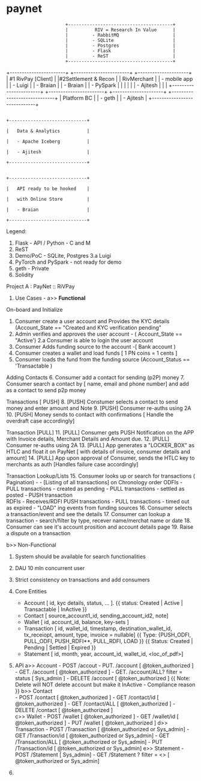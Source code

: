 # paynet

                          +---------------------------------------+
                          |          RIV = Research In Value      |
                          |         - RabbitMQ                    |
                          |         - SQLite                      |
                          |         - Postgres                    |
                          |         - Flask                       |
                          |         - ReST                        |
                          +---------------------------------------+
                                   
+-----------------------+   +-----------------------+  +---------------------+    
| #1  RivPay [Client]   |   |#2Settlement & Recon    |  |  RivMerchant        |
|  - mobile app         |   |  - Luigi               |  |  - Braian           |
|  - Braian             |   |  - PySpark             |  |                     |
|                       |   |  - Ajitesh             |  |                     |
+-----------------------+   +-----------------------+  +---------------------+      +-----------------------------+
                                                                                    |   Platform BC               |
                                                                                    |   - geth                    |
                                                                                    |   - Ajitesh                 |
                                                                                    +-----------------------------+
                                  
                                                                                    +-----------------------------+
                                                                                    |   Data & Analytics          |
                                                                                    |   - Apache Iceberg          |
                                                                                    |   - Ajitesh                 |
                                                                                   +-----------------------------+
                                  
                                                                                   +-----------------------------+
                                                                                   |   API ready to be hooked    |
                                                                                   |   with Online Store         |
                                                                                   |   - Braian                  |
                                                                                   +-----------------------------+
     
Legend:
1. Flask - API / Python - C and M
2. ReST
3. Demo/PoC - SQLite, Postgres
3.a Luigi
4. PyTorch and PySpark - not ready for demo
5. geth - Private
6. Solidity



Project A : PayNet :: RiVPay


1. Use Cases -
a>> **Functional** 
 
On-board and Initialize
   1. Consumer create a user account and Provides the KYC details (Account_State == "Created and KYC verification pending"
   2. Admin verifies and approves the user account - ( Account_State == "Active')
   2.a Consumer is able to login the user account
   3. Consumer Adds funding source to the account -[ Bank account ) 
   4. Consumer creates a wallet  and load funds [ 1 PN coins = 1 cents ]
   5. Consumer loads the fund from the funding source (Account_Status == 'Transactable )

Adding Contacts
   6. Consumer add a contact for sending (p2P) money 
   7. Consumer search a contact by [ name, email and phone number] and add as a contact to send p2p money 

Transactions [ PUSH]
   8. [PUSH] Constumer selects a contact to send money and enter amount and Note
   9. [PUSH] Consumer re-auths using 2A 
   10. [PUSH] Money sends to contact with confirmations [ Handle the overdraft case accordingly]

Transaction [PULL]
   11. [PULL] Consumer gets PUSH Notification on the APP with Invoice details, Merchant Details and Amount due. 
   12. [PULL] Consumer re-auths using 2A 
   13. [PULL] App generates a "LOCKER_BOX" as HTLC and float it on PayNet [ with details of invoice, consumer details and amount]
   14. [PULL] App upon approval of Consumer, sends the HTLC key to merchants as auth [Handles failure case accordingly]

Transaction Lookup/Lists
   15. Consumer looks up or search for transactions ( Pagination) - 
         - [Listing of all transactions] on Chronology order
            ODFIs
              - PULL transactions - created as pending 
              - PULL transactions - settled as posted 
              - PUSH transaction  
            RDFIs
              - Receives/RDFI PUSH transactions
              - PULL transactions - timed out as expired
              - "LOAD" ing events from funding sources
   16. Consumer selects a transaction/event and see the details 
   17. Consumer can lookup a transaction - search/filter by type, recever name/merchat name or date
   18. Consumer can see it's account prosition and account details page
   19. Raise a dispute on a transaction
   

b>> Non-Functional

1. System should be available for search functionalities 
2. DAU 10 mln concurrent user 
3. Strict consistency on transactions and add consumers  


2. Core Entities
    - Account [ id, kyc details, status, ... ].  {{ status: Created | Active | Transactable | InActive }}
    - Contact [ source_account1_id, sending_account_id2, note]
    - Wallet [ id, account_id, balance, key-sets ] 
    - Transaction [ id, wallet_id, timestamp, destination_wallet_id, tx_receiopt, amount, type, invoice = nullable] 
         {{ Type: {PUSH_ODFI, PULL_ODFI, PUSH_RDFI**, PULL_RDFI, LOAD }}
         {{ Status: Created | Pending | Settled | Expired }}
    - Statement [ id, month, year, account_id, wallet_id, <loc_of_pdf>]


3. API 
   a>> Account
       - POST  /accout
       - PUT.  /account [ @token_authorized ] 
       - GET. /account  [ @token_authorized ]
       - GET. /account/ALL? filter = status  [ Sys_admin ]
       - DELETE /account [ @token_authorized ] {{ Note: Delete will NOT delete account but make it InActive - Compliance reason }}
   b>> Contact  
       - POST /contact [ @token_authorized ] 
       - GET /contact/id [ @token_authorized ] 
       - GET /contact/ALL [ @token_authorized ] 
       - DELETE /contact [ @token_authorized ]  
   c>> Wallet
       - POST /wallet [ @token_authorized ] 
       - GET /wallet/id [ @token_authorized ] 
       - PUT /wallet [ @token_authorized ] 
   d>> Transaction 
       - POST /Transaction [ @token_authorized or Sys_admin] 
       - GET /Transaction/id [ @token_authorized or Sys_admin] 
       - GET /Transaction/ALL [ @token_authorized or Sys_admin]
       - PUT /Transaction/id [ @token_authorized or Sys_admin]
   e>> Statement 
       - POST /Statement  [ Sys_admin] 
       - GET /Statement ? filter = <> [ @token_authorized or Sys_admin]
       
  5. 

   
